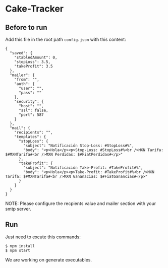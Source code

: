 # Cake-Tracker
## Before to run

Add this file in the root path `config.json` with this content:

```
{
  "saved": {
    "stabledAmount": 0,
    "stopLoss": 3.5,
    "takeProfit": 3.5
  },
  "mailer": {
    "from": "",
    "auth": {
      "user": "",
      "pass": ""
    },
    "security": {
      "host": "",
      "ssl": false,
      "port": 587
    }
  },
  "mail": {
    "recipients": "",
    "templates": {
      "stopLoss": {
        "subject": "Notificación Stop-Loss: #StopLoss#%",
        "body": "<p>Hola</p><p>Stop-Loss: #StopLoss#%<br />MXN Tarifa: $#MXNTarifa#<br />MXN Perdidas: $#FiatPerdidas#</p>"
      },
      "takeProfit": {
        "subject": "Notificación Take-Profit: #TakeProfit#%",
        "body": "<p>Hola</p><p>Take-Profit: #TakeProfit#%<br />MXN Tarifa: $#MXNTarifa#<br />MXN Gananacias: $#FiatGanancias#</p>"
      }
    }
  }
}
```

NOTE: Please configure the recpients value and mailer section with your smtp server.

## Run

Just need to excute this commands:

```
$ npm install
$ npm start
```

We are working on generate executables.